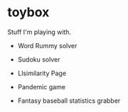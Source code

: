 toybox
======

Stuff I'm playing with.

* Word Rummy solver

* Sudoku solver

* Llsimilarity Page

* Pandemic game

* Fantasy baseball statistics grabber
